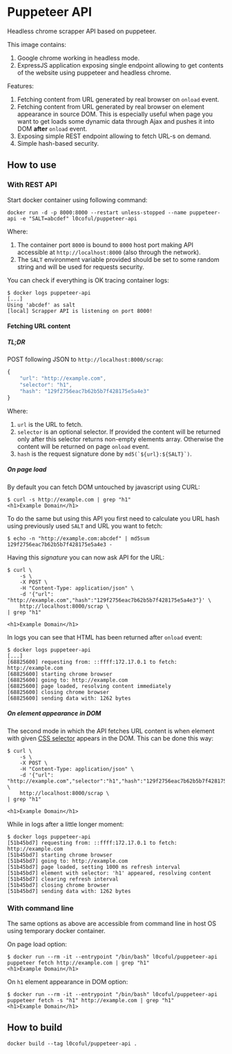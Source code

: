 # Puppeteer API

Headless chrome scrapper API based on puppeteer.

This image contains:

1. Google chrome working in headless mode.
1. ExpressJS application exposing single endpoint allowing to get contents of the website using puppeteer and headless chrome.

Features:

1. Fetching content from URL generated by real browser on `onload` event.
1. Fetching content from URL generated by real browser on element appearance in source DOM. This is especially useful when page you want to get loads some dynamic data through Ajax and pushes it into DOM **after** `onload` event.
1. Exposing simple REST endpoint allowing to fetch URL-s on demand.
1. Simple hash-based security.

## How to use

### With REST API

Start docker container using following command:

```
docker run -d -p 8000:8000 --restart unless-stopped --name puppeteer-api -e "SALT=abcdef" l0coful/puppeteer-api
```

Where:

1. The container port `8000`  is bound to `8000` host port making API accessible at `http://localhost:8000` (also through the network).
1. The `SALT` environment variable provided should be set to some random string and will be used for requests security.

You can check if everything is OK tracing container logs:

```
$ docker logs puppeteer-api
[...]
Using 'abcdef' as salt
[local] Scrapper API is listening on port 8000!
```

#### Fetching URL content

##### TL;DR

POST following JSON to `http://localhost:8000/scrap`:

```js
{
	"url": "http://example.com",
	"selector": "h1",
	"hash": "129f2756eac7b62b5b7f428175e5a4e3"
}
```

Where:

1. `url` is the URL to fetch.
1. `selector` is an optional selector. If provided the content will be returned only after this selector returns non-empty elements array. Otherwise the content will be returned on page `onload` event.
1. `hash` is the request signature done by ``md5(`${url}:${SALT}`)``.

##### On page load

By default you can fetch DOM untouched by javascript using CURL:

```
$ curl -s http://example.com | grep "h1"
<h1>Example Domain</h1>
```

To do the same but using this API you first need to calculate you URL hash using previously used `SALT` and URL you want to fetch:

```
$ echo -n "http://example.com:abcdef" | md5sum
129f2756eac7b62b5b7f428175e5a4e3 -
```

Having this *signature* you can now ask API for the URL:

```
$ curl \
	-s \
	-X POST \
	-H "Content-Type: application/json" \
	-d '{"url": "http://example.com","hash":"129f2756eac7b62b5b7f428175e5a4e3"}' \
	http://localhost:8000/scrap \
| grep "h1"

<h1>Example Domain</h1>
```

In logs you can see that HTML has been returned after `onload` event:

```
$ docker logs puppeteer-api
[...]
[68825600] requesting from: ::ffff:172.17.0.1 to fetch: http://example.com
[68825600] starting chrome browser
[68825600] going to: http://example.com
[68825600] page loaded, resolving content immediately
[68825600] closing chrome browser
[68825600] sending data with: 1262 bytes
```

##### On element appearance in DOM

The second mode in which the API fetches URL content is when element with given [CSS selector](http://htmldog.com/references/css/selectors/) appears in the DOM. This can be done this way:

```
$ curl \
	-s \
	-X POST \
	-H "Content-Type: application/json" \
	-d '{"url": "http://example.com","selector":"h1","hash":"129f2756eac7b62b5b7f428175e5a4e3"}' \
	http://localhost:8000/scrap \
| grep "h1"

<h1>Example Domain</h1>
```

While in logs after a little longer moment:

```
$ docker logs puppeteer-api
[51b45bd7] requesting from: ::ffff:172.17.0.1 to fetch: http://example.com
[51b45bd7] starting chrome browser
[51b45bd7] going to: http://example.com
[51b45bd7] page loaded, setting 1000 ms refresh interval
[51b45bd7] element with selector: 'h1' appeared, resolving content
[51b45bd7] clearing refresh interval
[51b45bd7] closing chrome browser
[51b45bd7] sending data with: 1262 bytes
```

### With command line

The same options as above are accessible from command line in host OS using temporary docker container.

On page load option:

```
$ docker run --rm -it --entrypoint "/bin/bash" l0coful/puppeteer-api puppeteer fetch http://example.com | grep "h1"
<h1>Example Domain</h1>
```

On `h1` element appearance in DOM option:

```
$ docker run --rm -it --entrypoint "/bin/bash" l0coful/puppeteer-api puppeteer fetch -s "h1" http://example.com | grep "h1"
<h1>Example Domain</h1>
```


## How to build

```
docker build --tag l0coful/puppeteer-api .
```